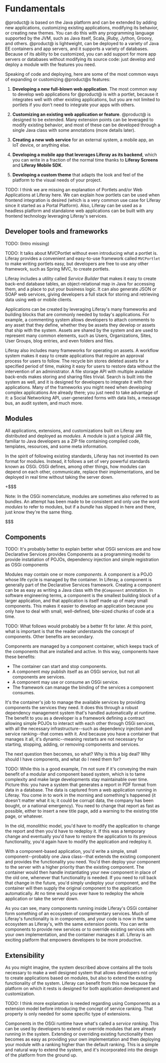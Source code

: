 # Fundamentals [](id=fundamentals)

@product@ is based on the Java platform and can be extended by adding new
applications, customizing existing applications, modifying its behavior, or
creating new themes. You can do this with any programming language supported by
the JVM, such as Java itself, Scala, jRuby, Jython, Groovy, and others. @product@
is lightweight, can be deployed to a variety of Java EE containers and app
servers, and it supports a variety of databases. Because of its ability to be
customized, you can add support for more app servers or databases without
modifying its source code: just develop and deploy a module with the features
you need. 

Speaking of code and deploying, here are some of the most common ways of
expanding or customizing @product@s features: 

1. **Developing a new full-blown web application**. The most common way to develop
   web applications for @product@ is with a portlet, because it integrates well
   with other existing applications, but you are not limited to portlets if you
   don't need to integrate your apps with others. 

2. **Customizing an existing web application or feature**. @product@ is designed to be
   extended. Many extension points can be leveraged to modify existing behavior,
   and most of these can be developed through a single Java class with some
   annotations (more details later). 

3. **Creating a new web service** for an external system, a mobile app, an IoT
   device, or anything else. 

4. **Developing a mobile app that leverages Liferay as its backend**, which you can write in a
   fraction of the normal time thanks to **Liferay Screens** and **Liferay Mobile SDK**. 

5. **Developing a custom theme** that adapts the look and feel of the platform to
   the visual needs of your project. 

TODO: I think we are missing an explanation of Portlets and/or Web Applications at Liferay here. We can explain how portlets can be used when 
frontend integration is desired (which is a very common use case for Liferay since it started as a Portal Platform). Also, Liferay can be used
as a headless platform and standalone web applications can be built with any frontend technology leveraging Liferay's services.

## Developer tools and frameworks 

TODO: (Intro missing)

TODO: It talks about MVCPortlet without even introducing what a portlet is.
Liferay provides a convenient and easy-to-use framework called `MVCPortlet` to
make writing portlets easy, but developers are free to use any other framework,
such as Spring MVC, to create portlets. 

Liferay includes a utility called *Service Builder* that makes it easy to create
back-end database tables, an object-relational map in Java for accessing
them, and a place to put your business logic. It can also generate JSON or SOAP
web services, giving developers a full stack for storing and retrieving data
using web or mobile clients.

Applications can be created by leveraging Liferay's many frameworks and building blocks that
are commonly needed by today's applications. For example, a commenting system
allows developers to attach comments to any asset that they define, whether they
be assets they develop or assets that ship with the system. Assets are shared
by the system and are used to represent many common elements, such as Users,
Organizations, Sites, User Groups, blog entries, and even folders and files. 

Liferay also includes many frameworks for operating on assets. A workflow system
makes it easy to create applications that require an approval process for users
to follow. The recycle bin stores deleted assets for a specified period of time,
making it easy for users to restore data without the intervention of an
administrator. A file storage API with multiple available back-ends makes
storing and sharing files trivial. Search is built into the system as well, and
it is designed for developers to integrate it with their applications. Many of 
the frameworks you might need when developing complex applications Are already there; you just
need to take advantage of it: a Social Networking API, user-generated forms with
data lists, a message bus, an audit system, and much more. 


## Modules 

All applications, extensions, and customizations built on Liferay are
distributed and deployed as *modules*. A module is just a typical JAR file,
familiar to Java developers as a ZIP file containing compiled code, templates,
resources, and some meta information. 

In the spirit of following existing standards, Liferay has not invented its own
format for modules. Instead, it follows a set of very powerful standards known
as OSGi. OSGi defines, among other things, how modules can depend on each other,
communicate, replace their implementations, and be deployed in real time without
taking the server down. 

+$$$

Note: In the OSGi nomenclature, modules are sometimes also referred to as bundles. An
attempt has been made to be consistent and only use the word *modules* to refer
to modules, but if a *bundle* has slipped in here and there, just know they're
the same thing. 

$$$

## Components

TODO: It's probably better to explain better what OSGi services are and how Declarative Services provides
 Components as a programming model to provide instatiation of POJOs, dependency injection and simple registration as OSGi components
 
Modules may contain one or more *components*. A component is a POJO whose
life cycle is managed by the container. In Liferay, a component is generally part
of the Declarative Services framework. Creating a component can be as easy as
writing a Java class with the `@Component` annotation. In software engineering
terms, a component is the smallest building block of a larger application, and
that application is itself made up of many small components.  This makes it
easier to develop an application because you only have to deal with small,
well-defined, bite-sized chunks of code at a time. 

TODO: What follows would probably be a better fit for later. At this point, what is important is that the reader understands
the concept of components. Other benefits are secondary.

Components are managed by a component container, which keeps track of the
components that are installed and active. In this way, components have these
benefits: 

- The container can start and stop components. 
- A component *may* publish itself as an OSGi service, but not all components
    are services. 
- A component may use or consume an OSGi service. 
- The framework can manage the binding of the services a component consumes. 

It's the container's job to manage the available services by providing
components the services they need. It does this through a robust dependency
management system that's handled automatically at runtime. The benefit to you as
a developer is a framework defining a contract allowing simple POJOs to interact
with each other through OSGi services, with all the necessary
infrastructure--such as dependency injection and service ranking--that comes
with it. And because you have a container that manages it all, it's
dynamic--meaning restarts are not necessary for starting, stopping, adding, or
removing components and services. 

The next question then becomes, so what? Why is this a big deal? Why should I
have components, and what do I need them for? 

TODO: While this is a good example, I'm not sure if it's conveying the main benefit of a modular and component based system, which is
to tame complexity and make large developments stay maintainable over time.
Picture this: you have a system that generates a report in PDF format from data
in a database. The data is captured from a web application running in Liferay.
You come in to work in the morning and something's happened (it doesn't matter
what it is; it could be corrupt data, the company has been bought, or a national
emergency). You need to change that report as fast as possible, either to insert
a new title page, add a warning to the existing title page, or whatever. 

In the old, monolithic model, you'd have to modify the application to change the
report and then you'd have to redeploy it. If this was a temporary change and
eventually you'd have to restore the application to its previous functionality,
you'd again have to modify the application and redeploy it. 

With a component-based application, you'd write a simple, small
component--probably one Java class--that extends the existing component and
provides the functionality you need. You'd then deploy your component to the
server with a higher priority than the existing component. The container would
then handle instantiating your new component in place of the old one, whenever
that functionality is needed. If you need to roll back that change in the
future, you'd simply undeploy your component, and the container will then supply
the original component to the application automatically. At no time would you
ever have to redeploy the whole application or take the server down. 

As you can see, many components running inside Liferay's OSGi container form
something of an ecosystem of complementary services. Much of Liferay's
functionality is in components, and your code is now in the same ecosystem as
Liferay's, with the same extension points. You can write components to provide
new services or to override existing services with your own implementation, and
the container manages it all. Liferay is an exciting platform that empowers
developers to be more productive. 

## Extensibility [](id=extensibility)

As you might imagine, the system described above contains all the tools
necessary to make a well designed system that allows developers not only to
create applications based on modules, but also to extend the existing
functionality of the system. Liferay can benefit from this now because the
platform on which it rests is designed for both application development and
customization. 

TODO: I think more explanation is needed regarding using Components as a extension model before introducing the concept of
service ranking. That property is only needed for some specific type of extensions.

Components in the OSGi runtime have what's called a *service ranking*. This can
be used by developers to extend or override modules that are already running in
the system. Extending or overriding existing functionality then becomes as easy
as providing your own implementation and then deploying your module with a
ranking higher than the default ranking. This is a simple and natural way to
extend the system, and it's incorporated into the design of the platform from
the ground up. 
